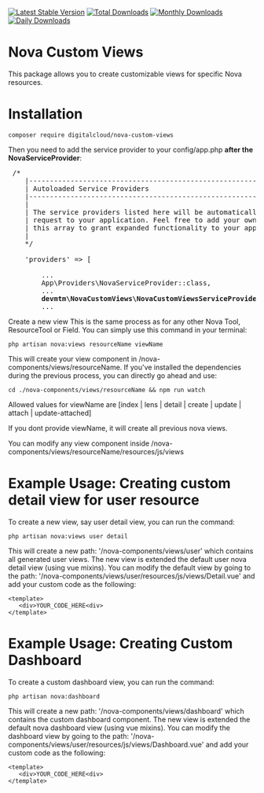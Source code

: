 [![Latest Stable Version](https://poser.pugx.org/digitalcloud/nova-custom-views/v/stable)](https://packagist.org/packages/digitalcloud/nova-custom-views)
[![Total Downloads](https://poser.pugx.org/digitalcloud/nova-custom-views/downloads)](https://packagist.org/packages/digitalcloud/nova-custom-views)
[![Monthly Downloads](https://poser.pugx.org/digitalcloud/nova-custom-views/d/monthly)](https://packagist.org/packages/digitalcloud/nova-custom-views)
[![Daily Downloads](https://poser.pugx.org/digitalcloud/nova-custom-views/d/daily)](https://packagist.org/packages/digitalcloud/nova-custom-views)

# Nova Custom Views
This package allows you to create customizable views for specific Nova resources.

# Installation 

```
composer require digitalcloud/nova-custom-views
```

Then you need to add the service provider to your config/app.php **after the NovaServiceProvider**:

<pre>
 /*
    |--------------------------------------------------------------------------
    | Autoloaded Service Providers
    |--------------------------------------------------------------------------
    |
    | The service providers listed here will be automatically loaded on the
    | request to your application. Feel free to add your own services to
    | this array to grant expanded functionality to your applications.
    |
    */

    'providers' => [

        ...
        App\Providers\NovaServiceProvider::class,
        ...
        <b>devmtm\NovaCustomViews\NovaCustomViewsServiceProvider::class,</b>
        ...
</pre>


Create a new view 
This is the same process as for any other Nova Tool, ResourceTool or Field. You can simply use this command in your terminal:

```
php artisan nova:views resourceName viewName
```

This will create your view component in /nova-components/views/resourceName. If you've installed the dependencies during the previous process, you can directly go ahead and use:

```
cd ./nova-components/views/resourceName && npm run watch
```

Allowed values for viewName are [index | lens | detail | create | update | attach | update-attached]

If you dont provide viewName, it will create all previous nova views.

You can modify any view component inside /nova-components/views/resourceName/resources/js/views

# Example Usage: Creating custom detail view for user resource

To create a new view, say user detail view, you can run the command:
```
php artisan nova:views user detail
```
This will create a new path: '/nova-components/views/user' which contains all generated user views.
The new view is extended the default user nova detail view (using  vue mixins). 
You can modify the default view by going to the path: '/nova-components/views/user/resources/js/views/Detail.vue' and add your custom code as the following:
```
<template>
   <div>YOUR_CODE_HERE<div>
</template>
```

# Example Usage: Creating Custom Dashboard
To create a custom dashboard view, you can run the command:
```
php artisan nova:dashboard
```
This will create a new path: '/nova-components/views/dashboard' which contains the custom dashboard component.
The new view is extended the default nova dashboard view (using vue mixins). 
You can modify the dashboard view by going to the path: '/nova-components/views/user/resources/js/views/Dashboard.vue' and add your custom code as the following:
```
<template>
   <div>YOUR_CODE_HERE<div>
</template>
```
